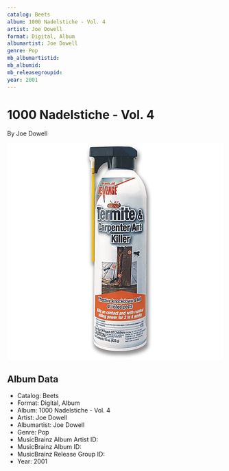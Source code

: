 ```yaml
---
catalog: Beets
album: 1000 Nadelstiche - Vol. 4
artist: Joe Dowell
format: Digital, Album
albumartist: Joe Dowell
genre: Pop
mb_albumartistid: 
mb_albumid: 
mb_releasegroupid: 
year: 2001
---
```


# 1000 Nadelstiche - Vol. 4

By Joe Dowell

![](../../assets/beetscovers/Joe_Dowell-1000_Nadelstiche_-_Vol_4.jpg)

## Album Data

- Catalog: Beets
- Format: Digital, Album
- Album: 1000 Nadelstiche - Vol. 4
- Artist: Joe Dowell
- Albumartist: Joe Dowell
- Genre: Pop
- MusicBrainz Album Artist ID: 
- MusicBrainz Album ID: 
- MusicBrainz Release Group ID: 
- Year: 2001


